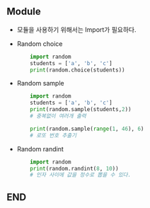 ## Module

- 모듈을 사용하기 위해서는 Import가 필요하다.

- Random choice
    ```python
        import random
        students = ['a', 'b', 'c']
        print(random.choice(students))
    ```
- Random sample
    ```python
        import random
        students = ['a', 'b', 'c']
        print(random.sample(students,2))
        # 중복없이 여러개 출력

        print(random.sample(range(1, 46), 6)
        # 로또 번호 추출기
    ```
- Random randint
    ```python
        import random
        print(random.randint(8, 10))
        # 인자 사이에 값을 정수로 뽑을 수 있다.
    ```

## END